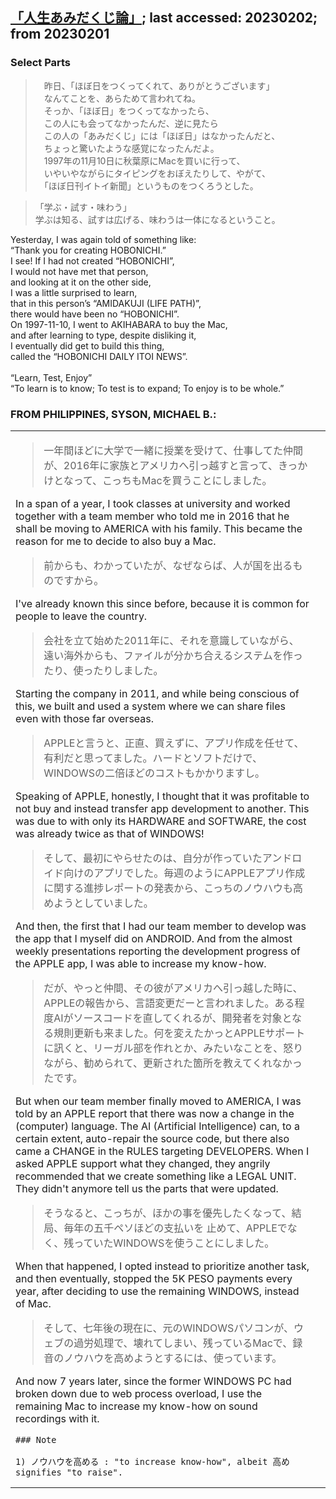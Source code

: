 ## [「人生あみだくじ論」](https://www.1101.com/home.html); last accessed: 20230202; from 20230201

### Select Parts

>　昨日、「ほぼ日をつくってくれて、ありがとうございます」<br/>
>　なんてことを、あらためて言われてね。<br/>
>　そっか、「ほぼ日」をつくってなかったら、<br/>
>　この人にも会ってなかったんだ、逆に見たら<br/>
>　この人の「あみだくじ」には「ほぼ日」はなかったんだと、<br/>
>　ちょっと驚いたような感覚になったんだよ。<br/>
>　1997年の11月10日に秋葉原にMacを買いに行って、<br/>
>　いやいやながらにタイピングをおぼえたりして、やがて、<br/>
>　「ほぼ日刊イトイ新聞」というものをつくろうとした。<br/>

> 「学ぶ・試す・味わう」<br/>
> 学ぶは知る、試すは広げる、味わうは一体になるということ。


Yesterday, I was again told of something like: <br/>
“Thank you for creating HOBONICHI.”<br/>
I see! If I had not created “HOBONICHI”,<br/>
I would not have met that person, <br/>
and looking at it on the other side,<br/>
I was a little surprised to learn,<br/>
that in this person’s “AMIDAKUJI (LIFE PATH)”,<br/>
there would have been no “HOBONICHI”.<br/>
On 1997-11-10, I went to AKIHABARA to buy the Mac,<br/>
and after learning to type, despite disliking it,<br/>
I eventually did get to build this thing,<br/>
called the “HOBONICHI DAILY ITOI NEWS”.<br/>
<br/>
“Learn, Test, Enjoy”<br/>
“To learn is to know; To test is to expand; To enjoy is to be whole.”


### FROM PHILIPPINES, SYSON, MICHAEL B.:

<table>
  <tr><td>
    
> 一年間ほどに大学で一緒に授業を受けて、仕事してた仲間が、2016年に家族とアメリカへ引っ越すと言って、きっかけとなって、こっちもMacを買うことにしました。

In a span of a year, I took classes at university and worked together with a team member who told me in 2016 that he shall be moving to AMERICA with his family. This became the reason for me to decide to also buy a Mac. 

> 前からも、わかっていたが、なぜならば、人が国を出るものですから。

I've already known this since before, because it is common for people to leave the country. 

> 会社を立て始めた2011年に、それを意識していながら、 遠い海外からも、ファイルが分かち合えるシステムを作ったり、使ったりしました。

Starting the company in 2011, and while being conscious of this, we built and used a system where we can share files even with those far overseas.

> APPLEと言うと、正直、買えずに、アプリ作成を任せて、有利だと思ってました。ハードとソフトだけで、WINDOWSの二倍ほどのコストもかかりますし。

Speaking of APPLE, honestly, I thought that it was profitable to not buy and instead transfer app development to another. This was due to with only its HARDWARE and SOFTWARE, the cost was already twice as that of WINDOWS!

> そして、最初にやらせたのは、自分が作っていたアンドロイド向けのアプリでした。毎週のようにAPPLEアプリ作成に関する進捗レポートの発表から、こっちのノウハウも高めようとしていました。

And then, the first that I had our team member to develop was the app that I myself did on ANDROID. And from the almost weekly presentations reporting the development progress of the APPLE app, I was able to increase my know-how. 

> だが、やっと仲間、その彼がアメリカへ引っ越した時に、APPLEの報告から、言語変更だーと言われました。ある程度AIがソースコードを直してくれるが、開発者を対象となる規則更新も来ました。何を変えたかっとAPPLEサポートに訊くと、リーガル部を作れとか、みたいなことを、怒りながら、勧められて、更新された箇所を教えてくれなかったです。

But when our team member finally moved to AMERICA, I was told by an APPLE report that there was now a change in the (computer) language. The AI (Artificial Intelligence) can, to a certain extent, auto-repair the source code, but there also came a CHANGE in the RULES targeting DEVELOPERS. When I asked APPLE support what they changed, they angrily recommended that we create something like a LEGAL UNIT. They didn't anymore tell us the parts that were updated.

> そうなると、こっちが、ほかの事を優先したくなって、結局、毎年の五千ペソほどの支払いを 止めて、APPLEでなく、残っていたWINDOWSを使うことにしました。
    
When that happened, I opted instead to prioritize another task, and then eventually, stopped the 5K PESO payments every year, after deciding to use the remaining WINDOWS, instead of Mac.

> そして、七年後の現在に、元のWINDOWSパソコンが、ウェブの過労処理で、壊れてしまい、残っているMacで、録音のノウハウを高めようとするには、使っています。

And now 7 years later, since the former WINDOWS PC had broken down due to web process overload, I use the remaining Mac to increase my know-how on sound recordings with it.

    ### Note
    
    1) ノウハウを高める : "to increase know-how", albeit 高め signifies "to raise".
    
  <td><tr>
    <table>
    
